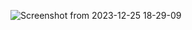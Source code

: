 ![Screenshot from 2023-12-25 18-29-09](https://github.com/dfg31197/tta-react-project/assets/26319176/b1029c00-b3f2-4206-8042-287555b0c76c)
